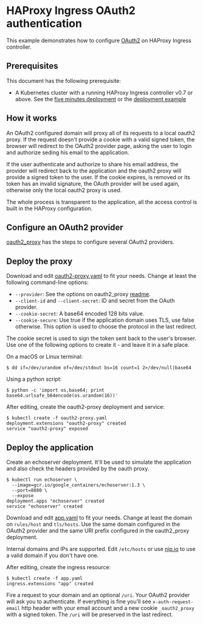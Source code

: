 # HAProxy Ingress OAuth2 authentication

This example demonstrates how to configure
[OAuth2](https://oauth.net/2/) on HAProxy Ingress controller.

## Prerequisites

This document has the following prerequisite:

* A Kubernetes cluster with a running HAProxy Ingress controller v0.7 or above.
See the [five minutes deployment](/examples/setup-cluster.md#five-minutes-deployment)
or the [deployment example](/examples/deployment)

## How it works

An OAuth2 configured domain will proxy all of its requests to a local oauth2 proxy.
If the request doesn't provide a cookie with a valid signed token, the browser will
redirect to the OAuth2 provider page, asking the user to login and authorize seding
his email to the application.

If the user authenticate and authorize to share his email address, the provider
will redirect back to the application and the oauth2 proxy will provide a signed
token to the user. If the cookie expires, is removed or its token has an invalid
signature, the OAuth provider will be used again, otherwise only the local oauth2
proxy is used.

The whole process is transparent to the application, all the access control is
built in the HAProxy configuration.

## Configure an OAuth2 provider

[oauth2_proxy](https://github.com/bitly/oauth2_proxy#oauth-provider-configuration)
has the steps to configure several OAuth2 providers.

## Deploy the proxy

Download and edit
[oauth2-proxy.yaml](https://raw.githubusercontent.com/jcmoraisjr/haproxy-ingress/master/examples/auth/oauth/oauth2-proxy.yaml)
to fit your needs. Change at least the following command-line options:

* `--provider`: See the options on oauth2_proxy [readme](https://github.com/bitly/oauth2_proxy#oauth-provider-configuration).
* `--client-id` and `--client-secret`: ID and secret from the OAuth provider.
* `--cookie-secret`: A base64 encoded 128 bits value.
* `--cookie-secure`: Use true if the application domain uses TLS, use false otherwise. This option is used to choose the protocol in the last redirect.

The cookie secret is used to sign the token sent back to the user's browser.
Use one of the following options to create it - and leave it in a safe place.

On a macOS or Linux terminal:

```
$ dd if=/dev/urandom of=/dev/stdout bs=16 count=1 2>/dev/null|base64
```

Using a python script:

```
$ python -c 'import os,base64; print base64.urlsafe_b64encode(os.urandom(16))'
```

After editing, create the oauth2-proxy deployment and service:

```
$ kubectl create -f oauth2-proxy.yaml
deployment.extensions "oauth2-proxy" created
service "oauth2-proxy" exposed
```

## Deploy the application

Create an echoserver deployment. It'll be used to simulate the application
and also check the headers provided by the oauth proxy.

```
$ kubectl run echoserver \
  --image=gcr.io/google_containers/echoserver:1.3 \
  --port=8080 \
  --expose
deployment.apps "echoserver" created
service "echoserver" created
```

Download and edit
[app.yaml](https://raw.githubusercontent.com/jcmoraisjr/haproxy-ingress/master/examples/auth/oauth/app.yaml)
to fit your needs. Change at least the domain on `rules/host` and `tls/hosts`.
Use the same domain configured in the OAuth2 provider and the same URI
prefix configured in the oauth2_proxy deployment.

Internal domains and IPs are supported. Edit `/etc/hosts` or use
[nip.io](http://nip.io) to use a valid domain if you don't have one.

After editing, create the ingress resource:

```
$ kubectl create -f app.yaml
ingress.extensions "app" created
```

Fire a request to your domain and an optional `/uri`. Your OAuth2
provider will ask you to authenticate. If everything is fine you'll
see `x-auth-request-email` http header with your email account and a
new cookie `_oauth2_proxy` with a signed token. The `/uri` will be
preserved in the last redirect.
